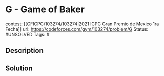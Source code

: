 # G - Game of Baker

contest: [[CFICPC/103274/103274|2021 ICPC Gran Premio de Mexico 1ra Fecha]]
url: https://codeforces.com/gym/103274/problem/G
Status: #UNSOLVED
Tags: #

## Description

## Solution

